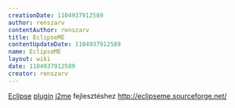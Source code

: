 ```yaml
---
creationDate: 1104937912589 
author: renszarv 
contentAuthor: renszarv 
title: EclipseME 
contentUpdateDate: 1104937912589 
name: EclipseME 
layout: wiki 
date: 1104937912589 
creator: renszarv 
---
```

[Eclipse](Eclipse.html) [plugin](plugin.html) [j2me](j2me.html) fejlesztéshez http://eclipseme.sourceforge.net/
